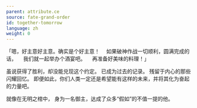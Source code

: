 ```yaml
---
parent: attribute.ce
source: fate-grand-order
id: together-tomorrow
language: zh
weight: 0
---
```


「嗯，好主意好主意。确实是个好主意！
　如果破神作战一切顺利，圆满完成的话，
　我们就一起举办个酒宴吧。
　再准备好美味的料理！」

虽说获得了胜利，却没能兑现这个约定。
已成为过去的记录。
残留于内心的那些闪耀回忆。
即便如此，你们人类一定还是希望能有这样的未来，并将其化为奋起的力量吧。

就像在无明之棺中，
身为一名御主，达成了众多“假如”的不值一提的他。

